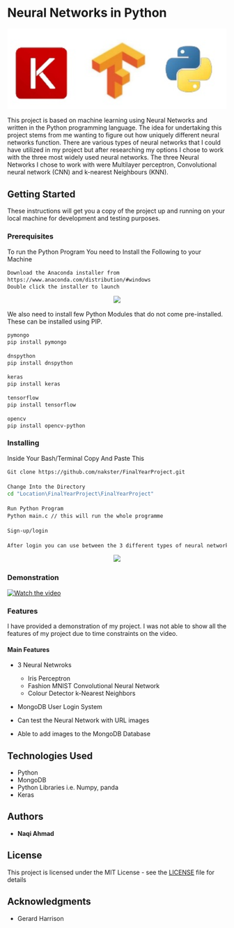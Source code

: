 # Neural Networks in Python

<p align="center"> 
<img src="https://github.com/nakster/gif/blob/master/icon.PNG"/>
</p>

This project is based on machine learning using Neural Networks and written in the Python programming language. The idea for undertaking this project stems from me wanting to figure out how uniquely different neural networks function. There are various types of neural networks that I could have utilized in my project but after researching my options I chose to work with the three most widely used neural networks. The three Neural Networks I chose to work with were Multilayer perceptron, Convolutional neural network (CNN) and k-nearest Neighbours (KNN). 


## Getting Started

These instructions will get you a copy of the project up and running on your local machine for development and testing purposes.

### Prerequisites

To run the Python Program You need to Install the Following to your Machine

```
Download the Anaconda installer from https://www.anaconda.com/distribution/#windows
Double click the installer to launch
```
<p align="center"> 
<img src="https://i.imgur.com/fHS2z24.gif"/>
</p>

We also need to install few Python Modules that do not come pre-installed. These can be installed using PIP.

```
pymongo
pip install pymongo

dnspython
pip install dnspython

keras
pip install keras

tensorflow
pip install tensorflow

opencv
pip install opencv-python
```

### Installing

Inside Your Bash/Terminal Copy And Paste This
```bash
Git clone https://github.com/nakster/FinalYearProject.git

Change Into the Directory
cd "Location\FinalYearProject\FinalYearProject"

Run Python Program
Python main.c // this will run the whole programme 

Sign-up/login 

After login you can use between the 3 different types of neural networks 
```

<p align="center"> 
<img src="https://i.imgur.com/aUY6JI2.gif"/>
</p>

### Demonstration

[![Watch the video](https://bestgifs.makeagif.com/wp-content/uploads/2016/05/gif-from-youtube.gif)](https://youtu.be/Maq_3_1Qce4)

### Features

I have provided a demonstration of my project. I was not able to show all the features of my project due to time constraints on the video. 

#### Main Features 
- 3 Neural Netwroks 
   * Iris Perceptron
   * Fashion MNIST Convolutional Neural Network
   * Colour Detector k-Nearest Neighbors
   
- MongoDB User Login System 
- Can test the Neural Network with URL images
- Able to add images to the MongoDB Database

## Technologies Used

* Python
* MongoDB
* Python Libraries i.e. Numpy, panda 
* Keras

## Authors

* **Naqi Ahmad**

## License

This project is licensed under the MIT License - see the [LICENSE](LICENSE) file for details

## Acknowledgments

* Gerard Harrison 
